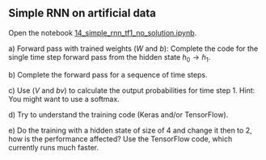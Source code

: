 <script type="text/javascript" src="http://cdn.mathjax.org/mathjax/latest/MathJax.js?config=TeX-AMS-MML_HTMLorMML"> </script>
## Simple RNN on artificial data 

Open the notebook [14_simple_rnn_tf1_no_solution.ipynb](https://github.com/tensorchiefs/dl_course/blob/master/notebooks/14_simple_rnn_tf1_no_solution.ipynb).

a) Forward pass with trained weights ($W$ and $b$): Complete the code for the single time step forward pass from the hidden state $h_0 \rightarrow h_1$. 

b) Complete the forward pass for a sequence of time steps. 

c) Use ($V$ and $bv$) to calculate the output probabilities for time step 1. Hint: You might want to use a softmax.

d) Try to understand the training code (Keras and/or TensorFlow). 

e) Do the training with a hidden state of size of 4 and change it then to 2, how is the performance affected? Use the TensorFlow code, which currently runs much faster.
